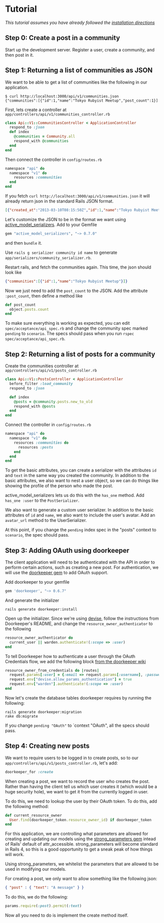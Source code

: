 # Tutorial

*This tutorial assumes you have already followed the [installation directions](README.md)*

## Step 0: Create a post in a community

Start up the development server. Register a user, create a community, and then post in it.

## Step 1: Returning a list of communities as JSON

We want to be able to get a list of communities like the following in our application.

```
$ curl http://localhost:3000/api/v1/communities.json
{"communities":[{"id":1,"name":"Tokyo Rubyist Meetup","post_count":1}]
```

First, lets create a controller at `app/controllers/api/v1/communities_controller.rb`

```ruby
class Api::V1::CommunitiesController < ApplicationController
  respond_to :json
  def index
    @communities = Community.all
    respond_with @communities
  end
end
```

Then connect the controller in `config/routes.rb`

``` ruby
namespace "api" do
  namespace "v1" do
    resources :communities
  end
end
```

If you fetch `curl http://localhost:3000/api/v1/communities.json` it will already return json in the standard Rails JSON format.

```json
[{"created_at":"2013-03-10T08:15:50Z","id":1,"name":"Tokyo Rubyist Meetup","owner_id":1,"updated_at":"2013-03-10T08:15:50Z"}]
```

Let's customize the JSON to be in the format we want using [active_model_serializers](https://github.com/rails-api/active_model_serializers). Add to your Gemfile

``` ruby
gem "active_model_serializers", "~> 0.7.0"
```

and then `bundle` it.

Use `rails g serializer community id name` to generate `app/serializers/community_serializer.rb`.

Restart rails, and fetch the communities again. This time, the json should look like

``` json
{"communities":[{"id":1,"name":"Tokyo Rubyist Meetup"}]}
```

Now we just need to add the `post_count` to the JSON. Add the attribute `:post_count`, then define a method like

``` ruby
def post_count
  object.posts.count
end
```

To make sure everything is working as expected, you can edit `spec/acceptance/api_spec.rb` and change the community spec marked `pending` to `scenario`. The specs should pass when you run `rspec spec/acceptance/api_spec.rb`.

## Step 2: Returning a list of posts for a community

Create the communities controller at `app/controllers/api/v1/posts_controller.rb`

``` ruby
class Api::V1::PostsController < ApplicationController
  before_filter :load_community
  respond_to :json

  def index
    @posts = @community.posts.new_to_old
    respond_with @posts
  end
end
```

Connect the controller in `config/routes.rb`

``` ruby
namespace "api" do
  namespace "v1" do
    resources :communities do
      resources :posts
    end
  end
end
```

To get the basic attributes, you can create a serializer with the attributes `id` and `text` in the same way you created the community. In addition to the basic attributes, we also want to nest a user object, so we can do things like showing the profile of the person who made the post.

active_model_serializers lets us do this with the `has_one` method. Add `has_one :user` to the `PostSerializer`.

We also want to generate a custom user serializer. In addition to the basic attributes of `id` and `name`, we also want to include the user's avatar. Add an `avatar_url` method to the UserSerializer.

At this point, if you change the `pending` index spec in the "posts" context to `scenario`, the spec should pass.

## Step 3: Adding OAuth using doorkeeper

The client application will need to be authenticated with the API in order to perform certain actions, such as creating a new post. For authentication, we will use the [doorkeeper gem](https://github.com/applicake/doorkeeper) to add OAuth support.

Add doorkeeper to your gemfile

``` ruby
gem 'doorkeeper', "~> 0.6.7"
```

And generate the initializer

```
rails generate doorkeeper:install
```

Open up the initializer. Since we're using [devise](https://github.com/plataformatec/devise), follow the instructions from Doorkeeper's README, and change the `resource_owner_authenticator` to the following

``` ruby
resource_owner_authenticator do
  current_user || warden.authenticate!(:scope => :user)
end
```

To tell Doorkeeper how to authenticate a user through the OAuth Credentials flow, we add the following block [from the doorkeeper wiki](https://github.com/applicake/doorkeeper/wiki/Using-Resource-Owner-Password-Credentials-flow)

``` ruby
resource_owner_from_credentials do |routes|
  request.params[:user] = {:email => request.params[:username], :password => request.params[:password]}
  request.env["devise.allow_params_authentication"] = true
  request.env["warden"].authenticate!(:scope => :user)
end
```

Now let's create the database tables doorkeeper requires by running the following:

```
rails generate doorkeeper:migration
rake db:migrate
```

If you change `pending "OAuth"` to `context "OAuth", all the specs should pass.

## Step 4: Creating new posts

We want to require users to be logged in to create posts, so to our `app/controllers/api/v1/posts_controller.rb`, let's add:

``` ruby
doorkeeper_for :create
```

When creating a post, we want to record the user who creates the post. Rather than having the client tell us which user creates it (which would be a huge security hole), we want to get it from the currently logged in user.

To do this, we need to lookup the user by their OAuth token. To do this, add the following method:

``` ruby
def current_resource_owner
  User.find(doorkeeper_token.resource_owner_id) if doorkeeper_token
end
```

For this application, we are controlling what parameters are allowed for creating and updating our models using the [strong_parameters gem](https://github.com/rails/strong_parameters) intead of Rails' default of attr_accessible. strong_parameters will become standard in Rails 4, so this is a good opportunity to get a sneak peak of how things will work.

Using strong_parameters, we whitelist the parameters that are allowed to be used in modifying our models.

For creating a post, we only want to allow something like the following json:

``` json
{ "post" : { "text": "A message" } }
```

To do this, we do the following:

``` ruby
params.require(:post).permit(:text)
```

Now all you need to do is implement the create method itself.
